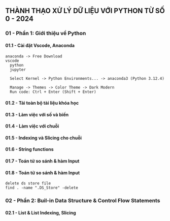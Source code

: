 ## THÀNH THẠO XỬ LÝ DỮ LIỆU VỚI PYTHON TỪ SỐ 0 - 2024

### 01 - Phần 1: Giới thiệu về Python

#### 01.1 - Cài đặt Vscode, Anaconda
```
anaconda -> Free Download
vscode
  python
  jupyter

  Select Kernel -> Python Environments... -> anaconda3 (Python 3.12.4)

  Manage -> Themes -> Color Theme -> Dark Modern
  Run code: Ctrl + Enter (Shift + Enter)
```

#### 01.2 - Tải toàn bộ tài liệu khóa học

#### 01.3 - Làm việc với số và biến

#### 01.4 - Làm việc với chuỗi

#### 01.5 - Indexing và Slicing cho chuỗi

#### 01.6 - String functions

#### 01.7 - Toán tử so sánh & hàm Input

#### 01.8 - Toán tử so sánh & hàm Input
```
delete ds store file
find . -name ".DS_Store" -delete
```

### 02 - Phần 2: Buil-in Data Structure & Control Flow Statements

#### 02.1 - List & List Indexing, Slicing
